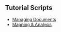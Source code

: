 ## Tutorial Scripts
* [Managing Documents](scripts/1-Managing-Docs)
* [Mapping & Analysis](scripts/2-Mapping-And-Analysis)
